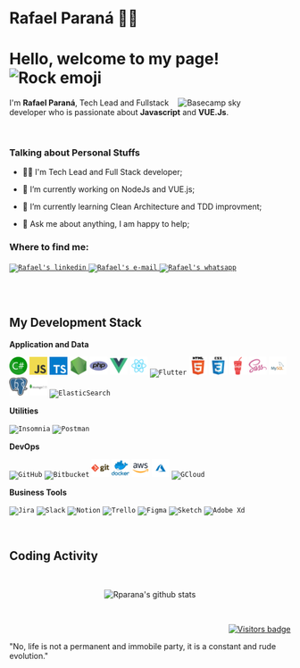 # Rafael Paraná 👨‍💻
# Hello, welcome to my page! <img width="30" src="https://emojis.slackmojis.com/emojis/images/1471045870/910/rock.gif?1471045870" alt="Rock emoji" />

<img align="right" width="40%" src="https://media4.giphy.com/media/26tn33aiTi1jkl6H6/giphy.gif?cid=ecf05e47g74xo4qj6729zv94h3sqzxd7dd652ho5kldeys12&rid=giphy.gif" alt="Basecamp sky" />

<p>
  I'm <b>Rafael Paraná</b>, Tech Lead and Fullstack developer who is passionate about <b>Javascript</b> and <b>VUE.Js</b>.
</p>

<br/>

### Talking about Personal Stuffs

- 👨‍💻 I'm Tech Lead and Full Stack developer;

- 🔭 I’m currently working on NodeJs and VUE.js;

- 🌱 I’m currently learning Clean Architecture and TDD improvment; 

- 💬 Ask me about anything, I am happy to help;

### Where to find me:

<a href="https://www.linkedin.com/in/rafaelparana/">
  <code><img alt="Rafael's linkedin" width="28" src="https://www.flaticon.com/svg/static/icons/svg/1383/1383262.svg" /></code>
</a>

<a href="mailto:paranafael@yahoo.com.br">
  <code><img alt="Rafael's e-mail" width="32" src="https://www.flaticon.com/svg/static/icons/svg/255/255336.svg" /></code>
</a>

<a href="https://api.whatsapp.com/send?phone=5541998796809">
  <code><img alt="Rafael's whatsapp" width="32" src="https://www.flaticon.com/svg/static/icons/svg/1383/1383269.svg" /></code>
</a>

<br/><br/>

## My Development Stack

**Application and Data**

<code><img height="32" src="https://raw.githubusercontent.com/github/explore/80688e429a7d4ef2fca1e82350fe8e3517d3494d/topics/csharp/csharp.png" alt="C#"/></code>
<code><img height="32" src="https://raw.githubusercontent.com/github/explore/80688e429a7d4ef2fca1e82350fe8e3517d3494d/topics/javascript/javascript.png" alt="Javascript"/></code>
<code><img height="32" src="https://raw.githubusercontent.com/github/explore/80688e429a7d4ef2fca1e82350fe8e3517d3494d/topics/typescript/typescript.png" alt="Typescript"/></code>
<code><img height="32" src="https://raw.githubusercontent.com/github/explore/80688e429a7d4ef2fca1e82350fe8e3517d3494d/topics/nodejs/nodejs.png" alt="NodeJs"/></code>
<code><img height="32" src="https://raw.githubusercontent.com/github/explore/ccc16358ac4530c6a69b1b80c7223cd2744dea83/topics/php/php.png" alt="PHP"/></code>
<code><img height="32" src="https://raw.githubusercontent.com/github/explore/80688e429a7d4ef2fca1e82350fe8e3517d3494d/topics/vue/vue.png" alt="Vue"/></code>
<code><img height="32" src="https://raw.githubusercontent.com/github/explore/80688e429a7d4ef2fca1e82350fe8e3517d3494d/topics/react/react.png" alt="React"/></code>
<code><img height="32" src="https://cdn.iconscout.com/icon/free/png-256/flutter-2038877-1720090.png" alt="Flutter"/></code>
<code><img height="32" src="https://raw.githubusercontent.com/github/explore/80688e429a7d4ef2fca1e82350fe8e3517d3494d/topics/html/html.png" alt="HTML5"/></code>
<code><img height="32" src="https://raw.githubusercontent.com/github/explore/80688e429a7d4ef2fca1e82350fe8e3517d3494d/topics/css/css.png" alt="CSS"/></code>
<code><img height="32" src="https://raw.githubusercontent.com/github/explore/80688e429a7d4ef2fca1e82350fe8e3517d3494d/topics/gulp/gulp.png" alt="Gulp"/></code>
<code><img height="32" src="https://raw.githubusercontent.com/github/explore/80688e429a7d4ef2fca1e82350fe8e3517d3494d/topics/sass/sass.png" alt="SASS"/></code>
<code><img height="32" src="https://raw.githubusercontent.com/github/explore/80688e429a7d4ef2fca1e82350fe8e3517d3494d/topics/mysql/mysql.png" alt="MySQL"/></code>
<code><img height="32" src="https://raw.githubusercontent.com/github/explore/80688e429a7d4ef2fca1e82350fe8e3517d3494d/topics/postgresql/postgresql.png" alt="PostegreSQL"/></code>
<code><img height="32" src="https://raw.githubusercontent.com/github/explore/80688e429a7d4ef2fca1e82350fe8e3517d3494d/topics/mongodb/mongodb.png" alt="MongoDB"/></code>
<code><img height="32" src="https://cdn.iconscout.com/icon/free/png-256/elasticsearch-226094.png" alt="ElasticSearch"/></code>

**Utilities**

<code><img height="32" src="https://dashboard.snapcraft.io/site_media/appmedia/2018/04/twitter-card-icon.png" alt="Insomnia"/></code>
<code><img height="32" src="https://user-images.githubusercontent.com/2676579/34940598-17cc20f0-f9be-11e7-8c6d-f0190d502d64.png" alt="Postman"/></code>

**DevOps**

<code><img height="32" src="https://cdn3.iconfinder.com/data/icons/inficons/512/github.png" alt="GitHub"/></code>
<code><img height="32" src="https://cdn4.iconfinder.com/data/icons/logos-and-brands/512/44_Bitbucket_logo_logos-512.png" alt="Bitbucket"/></code>
<code><img height="32" src="https://raw.githubusercontent.com/github/explore/80688e429a7d4ef2fca1e82350fe8e3517d3494d/topics/git/git.png" alt="Git"/></code>
<code><img height="32" src="https://raw.githubusercontent.com/github/explore/80688e429a7d4ef2fca1e82350fe8e3517d3494d/topics/docker/docker.png" alt="Docker"/></code>
<code><img height="32" src="https://raw.githubusercontent.com/github/explore/fbceb94436312b6dacde68d122a5b9c7d11f9524/topics/aws/aws.png" alt="Aws"/></code>
<code><img height="32" src="https://raw.githubusercontent.com/github/explore/80688e429a7d4ef2fca1e82350fe8e3517d3494d/topics/azure/azure.png" alt="Azure"/></code>
<code><img height="32" src="https://vercel.com/api/www/avatar/cace97d353e0a685a68ca33bed3dee7ca0cbf011?s=100" alt="GCloud"/></code>

**Business Tools**

<code><img height="32" src="https://cdn.worldvectorlogo.com/logos/jira-1.svg" alt="Jira"/></code>
<code><img height="32" src="https://www.flaticon.com/svg/static/icons/svg/2111/2111615.svg" alt="Slack"/></code>
<code><img height="32" src="https://cdn.iconscout.com/icon/free/png-512/notion-1693557-1442598.png" alt="Notion"/></code>
<code><img height="32" src="https://cdn.iconscout.com/icon/free/png-512/trello-6-569395.png" alt="Trello"/></code>
<code><img height="32" src="https://cdn-images-1.medium.com/fit/c/72/72/1*c2x4lhBVMM87YA1bhuhf7g.png" alt="Figma"/></code>
<code><img height="32" src="https://www.flaticon.com/svg/static/icons/svg/732/732244.svg" alt="Sketch"/></code>
<code><img height="32" src="https://www.adobe.com/content/dam/cc/us/en/creative-cloud/xd.svg" alt="Adobe Xd"/></code>

<br/>

## Coding Activity

<br/>

<p align="center">
  <img src="https://github-readme-stats.vercel.app/api?username=rparana&show_icons=true&theme=dracula" alt="Rparana's github stats" />
</p>

<br/>

<p align="right">
  <a href="https://badges.pufler.dev">
      <img src="https://badges.pufler.dev/visits/rparana/rparana" alt="Visitors badge" />
   </a>
</p>

"No, life is not a permanent and immobile party, it is a constant and rude evolution."
